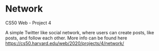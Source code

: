 # Network
CS50 Web - Project 4

A simple Twitter like social network, where users can create posts, like posts, and follow each other.
More info can be found here
https://cs50.harvard.edu/web/2020/projects/4/network/
